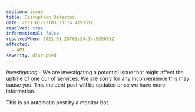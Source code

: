 ```yaml
---
section: issue
title: Disruption Detected
date: 2021-01-23T03:23:14.419331Z
resolved: true
informational: false
resolvedWhen: 2021-01-23T03:24:14.939001Z
affected:
  - API
severity: disrupted
---
```

*Investigating* - We are investigating a potential issue that might affect the uptime of one our of services. We are sorry for any inconvenience this may cause you. This incident post will be updated once we have more information.

This is an automatic post by a monitor bot.
        